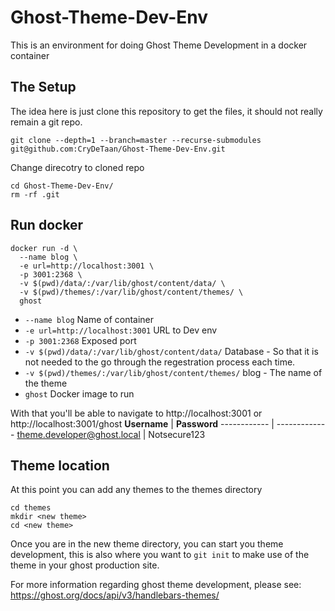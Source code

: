 # Ghost-Theme-Dev-Env
This is an environment for doing Ghost Theme Development in a docker container

## The Setup
The idea here is just clone this repository to get the files, it should not really remain a git repo.

```
git clone --depth=1 --branch=master --recurse-submodules git@github.com:CryDeTaan/Ghost-Theme-Dev-Env.git
```
Change direcotry to cloned repo
```
cd Ghost-Theme-Dev-Env/
rm -rf .git
```

## Run docker

```
docker run -d \
  --name blog \
  -e url=http://localhost:3001 \
  -p 3001:2368 \
  -v $(pwd)/data/:/var/lib/ghost/content/data/ \
  -v $(pwd)/themes/:/var/lib/ghost/content/themes/ \
  ghost
```
- `--name blog` Name of container
- `-e url=http://localhost:3001` URL to Dev env
- `-p 3001:2368` Exposed port
- `-v $(pwd)/data/:/var/lib/ghost/content/data/` Database - So that it is not needed to the go through the regestration process each time.
- `-v $(pwd)/themes/:/var/lib/ghost/content/themes/` blog - The name of the theme
- `ghost` Docker image to run

With that you'll be able to navigate to http://localhost:3001 or http://localhost:3001/ghost
**Username** | **Password**
------------ | -------------
theme.developer@ghost.local | Notsecure123

## Theme location

At this point you can add any themes to the themes directory
```
cd themes
mkdir <new theme>
cd <new theme>
```
Once you are in the new theme directory, you can start you theme development, this is also where you want to `git init` to make use of the theme in your ghost production site.

For more information regarding ghost theme development, please see: https://ghost.org/docs/api/v3/handlebars-themes/
